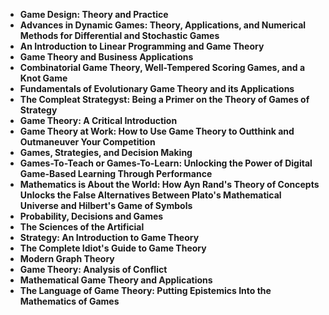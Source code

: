 

<ul>
  
 <li><b><a target="_blank" href="https://github.com/manjunath5496/Game-Theory-Books/blob/master/game(1).pdf" style="text-decoration:none;">Game Design: Theory and Practice</a></b></li>
  
<li><b><a target="_blank" href="https://github.com/manjunath5496/Game-Theory-Books/blob/master/game(2).pdf" style="text-decoration:none;">Advances in Dynamic Games: Theory, Applications, and Numerical Methods for Differential and Stochastic Games</a></b></li>

<li><b><a target="_blank" href="https://github.com/manjunath5496/Game-Theory-Books/blob/master/game(3).pdf" style="text-decoration:none;"> An Introduction to Linear Programming and Game Theory</a></b></li>
<li><b><a target="_blank" href="https://github.com/manjunath5496/Game-Theory-Books/blob/master/game(4).pdf" style="text-decoration:none;"> Game Theory and Business Applications</a></b></li>
                            
  <li><b><a target="_blank" href="https://github.com/manjunath5496/Game-Theory-Books/blob/master/game(5).pdf" style="text-decoration:none;">Combinatorial Game Theory, Well-Tempered Scoring Games, and a Knot Game</a></b></li>  
     <li><b><a target="_blank" href="https://github.com/manjunath5496/Game-Theory-Books/blob/master/game(6).pdf" style="text-decoration:none;">Fundamentals of Evolutionary Game Theory and its Applications</a></b></li>  
  
<li><b><a target="_blank" href="https://github.com/manjunath5496/Game-Theory-Books/blob/master/game(7).pdf" style="text-decoration:none;">The Compleat Strategyst: Being a Primer on the Theory of Games of Strategy</a></b></li>
<li><b><a target="_blank" href="https://github.com/manjunath5496/Game-Theory-Books/blob/master/game(8).pdf" style="text-decoration:none;">Game Theory: A Critical Introduction</a></b></li>
  
<li><b><a target="_blank" href="https://github.com/manjunath5496/Game-Theory-Books/blob/master/game(9).pdf" style="text-decoration:none;">Game Theory at Work: How to Use Game Theory to Outthink and Outmaneuver Your Competition</a></b></li>
<li><b><a target="_blank" href="https://github.com/manjunath5496/Game-Theory-Books/blob/master/game(10).pdf" style="text-decoration:none;">Games, Strategies, and Decision Making</a></b></li>
  
<li><b><a target="_blank" href="https://github.com/manjunath5496/Game-Theory-Books/blob/master/game(11).pdf" style="text-decoration:none;">Games-To-Teach or Games-To-Learn: Unlocking the Power of Digital Game-Based Learning Through Performance </a></b></li>
  
  <li><b><a target="_blank" href="https://github.com/manjunath5496/Game-Theory-Books/blob/master/game(12).pdf" style="text-decoration:none;">Mathematics is About the World: How Ayn Rand's Theory of Concepts Unlocks the False Alternatives Between Plato's Mathematical Universe and Hilbert's Game of Symbols </a></b></li>
<li><b><a target="_blank" href="https://github.com/manjunath5496/Game-Theory-Books/blob/master/game(13).pdf" style="text-decoration:none;">Probability, Decisions and Games</a></b></li>
  
<li><b><a target="_blank" href="https://github.com/manjunath5496/Game-Theory-Books/blob/master/game(14).pdf" style="text-decoration:none;">The Sciences of the Artificial</a></b></li>

<li><b><a target="_blank" href="https://github.com/manjunath5496/Game-Theory-Books/blob/master/game(15).pdf" style="text-decoration:none;">Strategy: An Introduction to Game Theory</a></b></li>
  
  <li><b><a target="_blank" href="https://github.com/manjunath5496/Game-Theory-Books/blob/master/game(16).pdf" style="text-decoration:none;">The Complete Idiot's Guide to Game Theory</a></b></li>
<li><b><a target="_blank" href="https://github.com/manjunath5496/Game-Theory-Books/blob/master/game(17).pdf" style="text-decoration:none;">Modern Graph Theory</a></b></li>
  
<li><b><a target="_blank" href="https://github.com/manjunath5496/Game-Theory-Books/blob/master/game(18).pdf" style="text-decoration:none;">Game Theory: Analysis of Conflict</a></b></li>

  <li><b><a target="_blank" href="https://github.com/manjunath5496/Game-Theory-Books/blob/master/game(19).pdf" style="text-decoration:none;">Mathematical Game Theory and Applications</a></b></li>
<li><b><a target="_blank" href="https://github.com/manjunath5496/Game-Theory-Books/blob/master/game(20).pdf" style="text-decoration:none;">The Language of Game Theory: Putting Epistemics Into the Mathematics of Games</a></b></li>
  









  

</ul>
